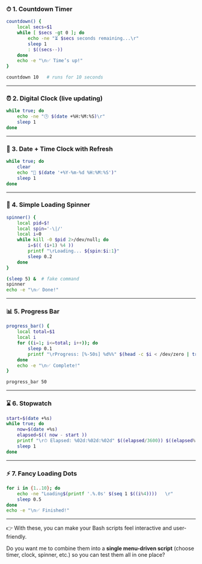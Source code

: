 
### ⏱ 1. Countdown Timer

```bash
countdown() {
    local secs=$1
    while [ $secs -gt 0 ]; do
        echo -ne "⏳ $secs seconds remaining...\r"
        sleep 1
        : $((secs--))
    done
    echo -e "\n✅ Time’s up!"
}

countdown 10   # runs for 10 seconds
```

---

### ⏰ 2. Digital Clock (live updating)

```bash
while true; do
    echo -ne "🕒 $(date +%H:%M:%S)\r"
    sleep 1
done
```

---

### 📆 3. Date + Time Clock with Refresh

```bash
while true; do
    clear
    echo "📅 $(date '+%Y-%m-%d %H:%M:%S')"
    sleep 1
done
```

---

### 🔄 4. Simple Loading Spinner

```bash
spinner() {
    local pid=$!
    local spin='-\|/'
    local i=0
    while kill -0 $pid 2>/dev/null; do
        i=$(( (i+1) %4 ))
        printf "\rLoading... ${spin:$i:1}"
        sleep 0.2
    done
}

(sleep 5) &  # fake command
spinner
echo -e "\n✅ Done!"
```

---

### 📊 5. Progress Bar

```bash
progress_bar() {
    local total=$1
    local i
    for ((i=1; i<=total; i++)); do
        sleep 0.1
        printf "\rProgress: [%-50s] %d%%" $(head -c $i < /dev/zero | tr '\0' '#') $((i*2))
    done
    echo -e "\n✅ Complete!"
}

progress_bar 50
```

---

### ⌛ 6. Stopwatch

```bash
start=$(date +%s)
while true; do
    now=$(date +%s)
    elapsed=$(( now - start ))
    printf "\r⏱ Elapsed: %02d:%02d:%02d" $((elapsed/3600)) $((elapsed%3600/60)) $((elapsed%60))
    sleep 1
done
```

---

### ⚡ 7. Fancy Loading Dots

```bash
for i in {1..10}; do
    echo -ne "Loading$(printf '.%.0s' $(seq 1 $((i%4))))   \r"
    sleep 0.5
done
echo -e "\n✅ Finished!"
```

---

👉 With these, you can make your Bash scripts feel interactive and user-friendly.

Do you want me to combine them into a **single menu-driven script** (choose timer, clock, spinner, etc.) so you can test them all in one place?

